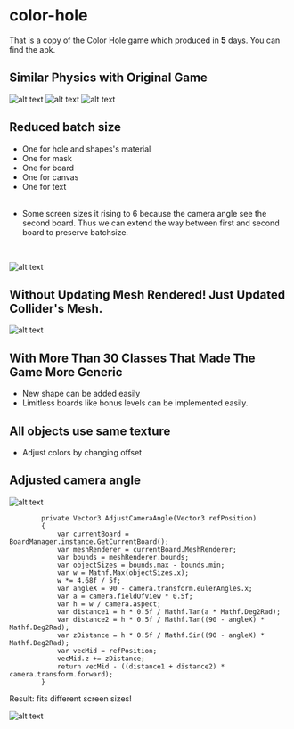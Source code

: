 # color-hole
That is a copy of the Color Hole game which produced in **5** days.
You can find the apk.
## Similar Physics with Original Game
![alt text](https://im6.ezgif.com/tmp/ezgif-6-10771cfe469b.gif)
![alt text](https://im6.ezgif.com/tmp/ezgif-6-80b66f8ea5e3.gif)
![alt text](https://im6.ezgif.com/tmp/ezgif-6-fd6000b8681f.gif)
## Reduced batch size
- One for hole and shapes's material
- One for mask
- One for board
- One for canvas
- One for text <br/><br/>
* Some screen sizes it rising to 6 because the camera angle see the second board. Thus we can extend the way between first and second board to preserve batchsize.
<br/>

![alt text](https://i.ibb.co/rMFmFz1/dynamicbatch.png)

## Without Updating Mesh Rendered! Just Updated Collider's Mesh. <br/>
![alt text](https://i.ibb.co/LNttqyB/collider.png)

## With More Than 30 Classes That Made The Game More Generic
* New shape can be added easily
* Limitless boards like bonus levels can be implemented easily.

## All objects use same texture
* Adjust colors by changing offset
## Adjusted camera angle
![alt text](https://i.ibb.co/5BrtkWy/camera-angle-exp.png)
```
        private Vector3 AdjustCameraAngle(Vector3 refPosition)
        {
            var currentBoard = BoardManager.instance.GetCurrentBoard();
            var meshRenderer = currentBoard.MeshRenderer;
            var bounds = meshRenderer.bounds;
            var objectSizes = bounds.max - bounds.min;
            var w = Mathf.Max(objectSizes.x);
            w *= 4.68f / 5f;
            var angleX = 90 - camera.transform.eulerAngles.x;
            var a = camera.fieldOfView * 0.5f;
            var h = w / camera.aspect;
            var distance1 = h * 0.5f / Mathf.Tan(a * Mathf.Deg2Rad);
            var distance2 = h * 0.5f / Mathf.Tan((90 - angleX) * Mathf.Deg2Rad);
            var zDistance = h * 0.5f / Mathf.Sin((90 - angleX) * Mathf.Deg2Rad);
            var vecMid = refPosition;
            vecMid.z += zDistance;
            return vecMid - ((distance1 + distance2) * camera.transform.forward);
        }
```
Result: fits different screen sizes!
     
![alt text](https://i.ibb.co/8PsqrDr/camera-angle-result.png)
